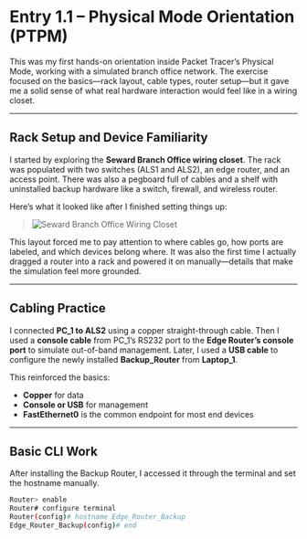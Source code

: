 # Entry 1.1 – Physical Mode Orientation (PTPM)

This was my first hands-on orientation inside Packet Tracer’s Physical Mode, working with a simulated branch office network. The exercise focused on the basics—rack layout, cable types, router setup—but it gave me a solid sense of what real hardware interaction would feel like in a wiring closet.

---

## Rack Setup and Device Familiarity

I started by exploring the **Seward Branch Office wiring closet**. The rack was populated with two switches (ALS1 and ALS2), an edge router, and an access point. There was also a pegboard full of cables and a shelf with uninstalled backup hardware like a switch, firewall, and wireless router.

Here’s what it looked like after I finished setting things up:

> ![Seward Branch Office Wiring Closet](../assets/module1/PTPM-Rack-Simulation.png)

This layout forced me to pay attention to where cables go, how ports are labeled, and which devices belong where. It was also the first time I actually dragged a router into a rack and powered it on manually—details that make the simulation feel more grounded.

---

## Cabling Practice

I connected **PC_1 to ALS2** using a copper straight-through cable. Then I used a **console cable** from PC_1’s RS232 port to the **Edge Router’s console port** to simulate out-of-band management. Later, I used a **USB cable** to configure the newly installed **Backup_Router** from **Laptop_1**.

This reinforced the basics:
- **Copper** for data
- **Console or USB** for management
- **FastEthernet0** is the common endpoint for most end devices

---

## Basic CLI Work

After installing the Backup Router, I accessed it through the terminal and set the hostname manually.

```bash
Router> enable
Router# configure terminal
Router(config)# hostname Edge_Router_Backup
Edge_Router_Backup(config)# end
